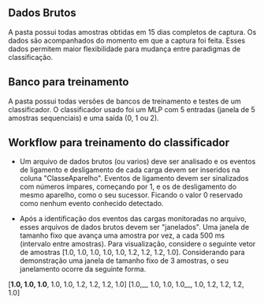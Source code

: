 ## Dados Brutos
A pasta possui todas amostras obtidas em 15 dias completos de captura. Os dados são acompanhados do momento em que a captura foi feita. Esses dados permitem maior flexibilidade para mudança entre paradigmas de classificação.

## Banco para treinamento
A pasta possui todas versões de bancos de treinamento e testes de um classificador. O classificador usado foi um MLP com 5 entradas (janela de 5 amostras sequenciais) e uma saída (0, 1 ou 2).

## Workflow para treinamento do classificador

* Um arquivo de dados brutos (ou varios) deve ser analisado e os eventos de ligamento e desligamento de cada carga devem ser inseridos na coluna "ClasseAparelho". Eventos de ligamento devem ser sinalizados com números ímpares, começando por 1, e os de desligamento do mesmo aparelho, como o seu sucessor. Ficando o valor 0 reservado como nenhum evento conhecido detectado.

* Após a identificação dos eventos das cargas monitoradas no arquivo, esses arquivos de dados brutos devem ser "janelados". Uma janela de tamanho fixo que avança uma amostra por vez, a cada 500 ms (intervalo entre amostras). Para visualização, considere o seguinte vetor de amostras [1.0, 1.0, 1.0, 1.0, 1.0, 1.2, 1.2, 1.2, 1.0]. Considerando para demonstração uma janela de tamanho fixo de 3 amostras, o seu janelamento ocorre da seguinte forma.

[__1.0, 1.0, 1.0__, 1.0, 1.0, 1.2, 1.2, 1.2, 1.0]
[1.0,__ 1.0, 1.0, 1.0__, 1.0, 1.2, 1.2, 1.2, 1.0]
